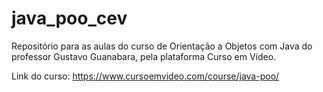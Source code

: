 # java_poo_cev
Repositório para as aulas do curso de Orientação a Objetos com Java do professor Gustavo Guanabara, pela plataforma Curso em Vídeo.

Link do curso: https://www.cursoemvideo.com/course/java-poo/
